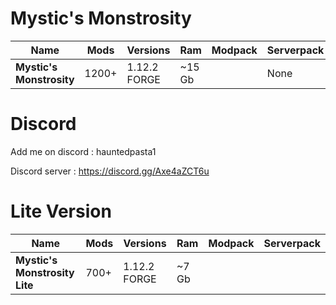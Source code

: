 # Mystic's Monstrosity

| Name | Mods | Versions | Ram | Modpack | Serverpack
| ---- | ------------- | ----------- | ---------- | --- | ---|
|**Mystic's Monstrosity** | 1200+ | 1.12.2 FORGE | ~15 Gb | [<img src=https://media.forgecdn.net/avatars/130/458/636460205549127215.png height=16>](https://legacy.curseforge.com/minecraft/modpacks/mystics-monstrosity/files/)| None |

# Discord

Add me on discord : hauntedpasta1

Discord server : https://discord.gg/Axe4aZCT6u

# Lite Version

| Name | Mods | Versions | Ram | Modpack | Serverpack
| ---- | ------------- | ----------- | ---------- | --- | ---|
|**Mystic's Monstrosity Lite** | 700+ | 1.12.2 FORGE | ~7 Gb | [<img src=https://media.forgecdn.net/avatars/130/458/636460205549127215.png height=16>](https://www.curseforge.com/minecraft/modpacks/mystics-monstrosity-v6-0-modified-fork/files/)| [<img src=https://git-scm.com/favicon.ico height=16>](https://github.com/quentin452/MysticsMonstrosityV6.0modified-SERVERPACK) |
